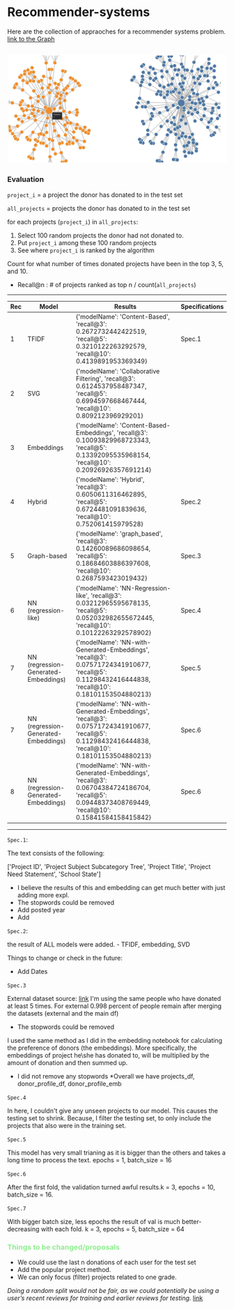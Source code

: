 # Recommender-systems


Here are the collection of appraoches for a recommender systems problem. [link to the Graph](https://observablehq.com/@mitramir55/force-directed-graph)

![pic](graph-based-pic.JPG)
---
### Evaluation

`project_i` = a project the donor has donated to in the test set 

`all_projects` = projects the donor has donated to in the test set


for each projects (`project_i`) in `all_projects`:

1. Select 100 random projects the donor had not donated to.
2. Put `project_i` among these 100 random projects
3. See where `project_i` is ranked by the algorithm

Count for what number of times donated projects have been in the top 3, 5, and 10.

* Recall@n : # of projects ranked as top n / count(`all_projects`) 
---

| Rec | Model  | Results | Specifications |
| -- | ------------- | ------------- | ------------- |
| 1 | TFIDF  | {'modelName': 'Content-Based', 'recall@3': 0.2672732442422519, 'recall@5': 0.3210122263292579, 'recall@10': 0.4139891953369349}  | Spec.1 |
| 2 | SVG  | {'modelName': 'Collaborative Filtering', 'recall@3': 0.6124537958487347, 'recall@5': 0.6994597668467444, 'recall@10': 0.809212396929201}  | |
| 3 | Embeddings  | {'modelName': 'Content-Based-Embeddings', 'recall@3': 0.10093829968723343, 'recall@5': 0.13392095535968154, 'recall@10': 0.20926926357691214} | |
| 4 | Hybrid  | {'modelName': 'Hybrid', 'recall@3': 0.6050611316462895, 'recall@5': 0.6724481091839636, 'recall@10': 0.752061415979528} | Spec.2 |
| 5 | Graph-based  | {'modelName': 'graph_based', 'recall@3': 0.14260089686098654, 'recall@5': 0.18684603886397608, 'recall@10': 0.2687593423019432} | Spec.3 |
| 6 | NN (regression-like)  | {'modelName': 'NN-Regression-like', 'recall@3': 0.03212965595678135, 'recall@5': 0.052032982655672445, 'recall@10': 0.10122263292578902} | Spec.4 |
| 7 | NN (regression-Generated-Embeddings)  | {'modelName': 'NN-with-Generated-Embeddings',  'recall@3': 0.07571724341910677, 'recall@5': 0.11298432416444838, 'recall@10': 0.18101153504880213}  | Spec.5 |
| 7 | NN (regression-Generated-Embeddings)  | {'modelName': 'NN-with-Generated-Embeddings', 'recall@3': 0.07571724341910677, 'recall@5': 0.11298432416444838, 'recall@10': 0.18101153504880213} | Spec.6 |
| 8 | NN (regression-Generated-Embeddings)  | {'modelName': 'NN-with-Generated-Embeddings', 'recall@3': 0.06704384724186704, 'recall@5': 0.09448373408769449, 'recall@10': 0.15841584158415842} | Spec.6 |

---

`Spec.1`: 

The text consists of the following:

['Project ID', 'Project Subject Subcategory Tree', 'Project Title', 'Project Need Statement', 'School State']

* I believe the results of this and embedding can get much better with just adding more expl.
* The stopwords could be removed
* Add posted year
* Add <SEP>

`Spec.2`:

the result of ALL models were added. - TFIDF, embedding, SVD


Things to change or check in the future:
* Add Dates


`Spec.3`

External dataset source: [link](https://www.unitedstateszipcodes.org/zip-code-database/)
I'm using the same people who have donated at least 5 times.
For external 0.998 percent of people remain after merging the datasets (external and the main df)

* The stopwords could be removed

I used the same method as I did in the embedding notebook for calculating the preference of donors (the embeddings). More specifically, the embeddings of project he\she has donated to, will be multiplied by the amount of donation and then summed up.

* I did not remove any stopwords
*Overall we have projects_df, donor_profile_df, donor_profile_emb

`Spec.4`

In here, I couldn't give any unseen projects to our model. This causes the testing set to shrink. Because, I filter the testing set, to only include the projects that also were in the training set.

`Spec.5`

This model has very small trianing as it is bigger than the others and takes a long time to process the text. 
epochs = 1, batch_size = 16

`Spec.6`

After the first fold, the validation turned awful results.k = 3, epochs = 10, batch_size = 16.

`Spec.7`

With bigger batch size, less epochs the result of val is much better- decreasing with each fold. k = 3, epochs = 5, batch_size = 64


### <span style="color:lightgreen">Things to be changed/proposals </span>

* We could use the last n donations of each user for the test set
* Add the popular project method.
* We can only focus (filter) projects related to one grade.

 *Doing a random split would not be fair, as we could potentially be using a user’s recent reviews for training and earlier reviews for testing.* [link](https://towardsdatascience.com/deep-learning-based-recommender-systems-3d120201db7e)
